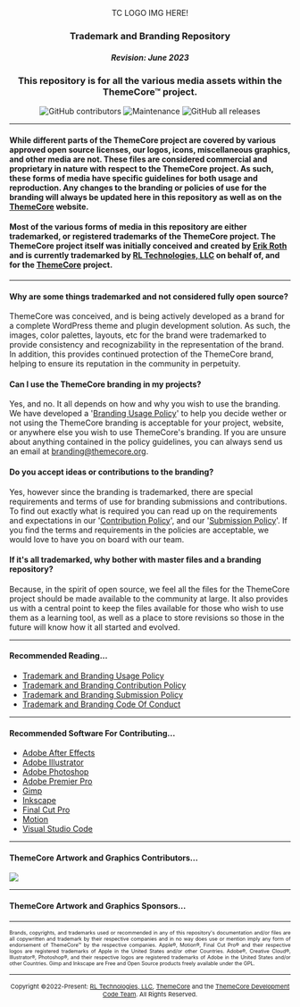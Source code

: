 <p align="center">TC LOGO IMG HERE!</p>

### <p align="center">Trademark and Branding Repository</p>
##### <p align="center">Revision: June 2023</p>
### <p align="center">This repository is for all the various media assets within the ThemeCore™ project.</p>

<p align="center">
<img alt="GitHub contributors" src="https://img.shields.io/github/contributors/ThemeCore/Graphics?color=blue&style=for-the-badge"/>
<img alt="Maintenance" src="https://img.shields.io/maintenance/yes/2023?style=for-the-badge"/>
<img alt="GitHub all releases" src="https://img.shields.io/github/downloads/ThemeCore/Graphics/total?style=for-the-badge"/>
</p>

---

 #### While different parts of the ThemeCore project are covered by various approved open source licenses, our logos, icons, miscellaneous graphics, and other media are not. These files are considered commercial and proprietary in nature with respect to the ThemeCore project. As such, these forms of media have specific guidelines for both usage and reproduction. Any changes to the branding or policies of use for the branding will always be updated here in this repository as well as on the [ThemeCore](https://themecore.org/legal/) website.

 #### Most of the various forms of media in this repository are either trademarked, or registered trademarks of the ThemeCore project. The ThemeCore project itself was initially conceived and created by [Erik Roth](https://github.com/Erik-Roth) and is currently trademarked by [RL Technologies, LLC](https://rltechsllc.com) on behalf of, and for the [ThemeCore](https://themecore.org) project.

---

#### Why are some things trademarked and not considered fully open source?

ThemeCore was conceived, and is being actively developed as a brand for a complete WordPress theme and plugin development solution. As such, the images, color palettes, layouts, etc for the brand were trademarked to provide consistency and recognizability in the representation of the brand. In addition, this provides continued protection of the ThemeCore brand, helping to ensure its reputation in the community in perpetuity.

#### Can I use the ThemeCore branding in my projects?

Yes, and no. It all depends on how and why you wish to use the branding. We have developed a '[Branding Usage Policy](./BRAND_USEAGE.md)' to help you decide wether or not using the ThemeCore branding is acceptable for your project, website, or anywhere else you wish to use ThemeCore's branding. If you are unsure about anything contained in the policy guidelines, you can always send us an email at <branding@themecore.org>.

#### Do you accept ideas or contributions to the branding?

Yes, however since the branding is trademarked, there are special requirements and terms of use for branding submissions and contributions. To find out exactly what is required you can read up on the requirements and expectations in our '[Contribution Policy](./CONTRIBUTING.md)', and our '[Submission Policy](./SUBMISSION.md)'. If you find the terms and requirements in the policies are acceptable, we would love to have you on board with our team. 

#### If it's all trademarked, why bother with master files and a branding repository?

Because, in the spirit of open source, we feel all the files for the ThemeCore project should be made available to the community at large. It also provides us with a central point to keep the files available for those who wish to use them as a learning tool, as well as a place to store revisions so those in the future will know how it all started and evolved.

---

#### Recommended Reading...

- [Trademark and Branding Usage Policy](./BRAND_USEAGE.md)
- [Trademark and Branding Contribution Policy](./CONTRIBUTING.md)
- [Trademark and Branding Submission Policy](./SUBMISSION.md)
- [Trademark and Branding Code Of Conduct](./CODE_OF_CONDUCT.md)

---

#### Recommended Software For Contributing...

- [Adobe After Effects](https://www.adobe.com/products/aftereffects)
- [Adobe Illustrator](https://www.adobe.com/products/illustrator)
- [Adobe Photoshop](https://www.adobe.com/products/photoshop/)
- [Adobe Premier Pro](https://www.adobe.com/products/premiere)
- [Gimp](https://www.gimp.org/)
- [Inkscape](https://inkscape.org/)
- [Final Cut Pro](https://www.apple.com/final-cut-pro/)
- [Motion](https://www.apple.com/final-cut-pro/motion/)
- [Visual Studio Code](https://code.visualstudio.com/)

---

#### ThemeCore Artwork and Graphics Contributors...

<a href="https://github.com/ThemeCore/Graphics/graphs/contributors">
  <img src="https://contrib.rocks/image?repo=ThemeCore/Graphics" />
</a>

---

#### ThemeCore Artwork and Graphics Sponsors...
<p align="center"></p>

---

<p align="justify" style="font-size: 9px;">Brands, copyrights, and trademarks used or recommended in any of this repository's documentation and/or files are all copywritten and trademark by their respective companies and in no way does use or mention imply any form of endorsement of ThemeCore™ by the respective companies. Apple®, Motion®, Final Cut Pro® and their respective logos are registered trademarks of Apple in the United States and/or other Countries. Adobe®, Creative Cloud®, Illustrator®, Photoshop®, and their respective logos are registered trademarks of Adobe in the United States and/or other Countries. Gimp and Inkscape are Free and Open Source products freely available under the GPL.</p>

---
<p align="center" style="font-size: 11px;"> Copyright ©2022-Present: <a href="https://rltechs.com">RL Technologies, LLC</a>, <a href="https://themecore.org">ThemeCore</a> and the <a href="mailto:codeteam@themecore.org">ThemeCore Development Code Team</a>. All Rights Reserved. </p>
